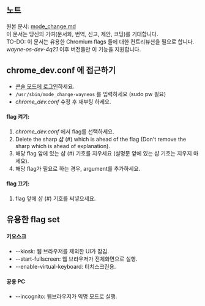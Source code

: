 ## 노트
원본 문서: [mode_change.md](https://gitlab.com/wayne-inc/wayneos/-/blob/master/docs/en/how-to/mode_change.md)
<br>이 문서는 당신의 기여(문서화, 번역, 신고, 제안, 코딩)를 기대합니다.
<br>TO-DO: 이 문서는 유용한 Chromium flags 들에 대한 컨트리뷰션을 필요로 합니다.
<br>_wayne-os-dev-4q21_ 이후 버전들만 이 기능을 지원합니다.
 
## chrome_dev.conf 에 접근하기
- [콘솔 모드에 로그인](https://gitlab.com/wayne-inc/wayneos/-/blob/master/docs/ko/%EC%84%A4%EB%AA%85%EC%84%9C/%EC%85%B8_%EC%82%AC%EC%9A%A9%ED%95%98%EA%B8%B0.md)하세요.
- `/usr/sbin/mode_change-wayneos` 를 입력하세요 (sudo pw 필요)
- _chrome_dev.conf_ 수정 후 재부팅 하세요.

#### flag 켜기:
1. _chrome_dev.conf_ 에서 flag를 선택하세요. 
2. Delete the sharp 샵 (#) which is ahead of the flag (Don't remove the sharp which is ahead of explanation).
2. 해당 flag 앞에 있는 샵 (#) 기호를 지우세요 (설명문 앞에 있는 샵 기호는 지우지 마세요).
3. 해당 flag가 필요로 하는 경우, argument를 추가하세요.

#### flag 끄기:
1. flag 앞에 샵 (#) 기호를 써넣으세요.

## 유용한 flag set
#### 키오스크
- --kiosk: 웹 브라우저를 제외한 UI가 잠김.
- --start-fullscreen: 웹 브라우저가 전체화면으로 실행.
- --enable-virtual-keyboard: 터치스크린용.
#### 공용 PC
- --incognito: 웹브라우저가 익명 모드로 실행.
